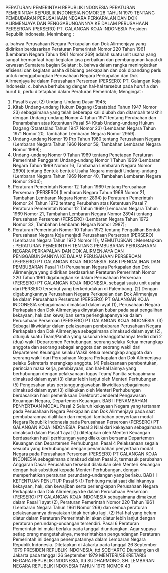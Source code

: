  PERATURAN PEMERINTAH REPUBLIK INDONESIA PERATURAN PEMERINTAH REPUBLIK INDONESIA NOMOR 28 TAHUN 1979 TENTANG PEMBUBARAN PERUSAHAAN NEGARA PERKAPALAN DAN DOK ALIRMENJAYA DAN PENGGABUNGANNYA KE DALAM PERUSAHAAN PERSEROAN (PERSERO) PT. GALANGAN KOJA INDONESIA Presiden Republik Indonesia,
Menimbang :

a. bahwa Perusahaan Negara Perkapalan dan Dok Alirmenjaya yang didirikan berdasarkan Peraturan Pemerintah Nomor 220 Tahun 1961 (Lembaran Negara Tahun 1961 Nomor 269) adalah suatu unit usaha yang sangat bermanfaat bagi kegiatan jasa perbaikan dan pembangunan kapal di kawasan Sumatera bagian Selatan;
b. bahwa dalam rangka meningkatkan efisiensi dan kegiatan usaha di bidang perkapalan dan dok dipandang perlu untuk menggabungkan Perusahaan Negara Perkapalan dan Dok Alirmenjaya ke dalam Perusahaan Perseroan (PERSERO) PT. Galangan Koja Indonesia;
c. bahwa berhubung dengan hal-hal tersebut pada huruf a dan huruf b, perlu ditetapkan dalam Peraturan Pemerintah;
Mengingat :

1. Pasal 5 ayat (2) Undang-Undang Dasar 1945;
2. Kitab Undang-undang Hukum Dagang (Staatsblad Tahun 1947 Nomor 23) sebagaimana yang telah beberapa kali diubah dan ditambah terakhir dengan Undang-undang Nomor 4 Tahun 1971 tentang Perubahan dan Penambahan atas Ketentuan Pasal 54 Kitab Undang-undang Hukum Dagang (Staatsblad Tahun 1947 Nomor 23) (Lembaran Negara Tahun 1971 Nomor 20, Tambahan Lembaran Negara Nomor 2959).
3. Undang-undang Nomor 19 Prp Tahun 1960 tentang Perusahaan Negara (Lembaran Negara Tahun 1960 Nomor 59, Tambahan Lembaran Negara Nomor 1989);
4. Undang-undang Nomor 9 Tahun 1969 tentang Penetapan Peraturan Pemerintah Pengganti Undang-undang Nomor 1 Tahun 1969 (Lembaran Negara Tahun 1969 Nomor 16, Tambahan Lembaran Negara Nomor 2890) tentang Bentuk-bentuk Usaha Negara menjadi Undang-undang (Lembaran Negara Tahun 1969 Nomor 40, Tambahan Lembaran Negara Nomor 2904);
5. Peraturan Pemerintah Nomor 12 Tahun 1969 tentang Perusahaan Perseroan (PERSERO) (Lembaran Negara Tahun 1969 Nomor 21, Tambahan Lembaran Negara Nomor 2894) jo Peraturan Pemerintah Nomor 24 Tahun 1972 tentang Perubahan atas Ketentuan Pasal 7 Peraturan Pemerintah Nomor 12 Tahun 1969 (Lembaran Negara Tahun 1969 Nomor 21, Tambahan Lembaran Negara Nomor 2894) tentang Perusahaan Perseroan (PERSERO) (Lembaran Negara Tahun 1972 Nomor 32, Tambahan Lembaran Negara Nomor 2987);
6. Peraturan Pemerintah Nomor 10 Tahun 1972 tentang Pengalihan Bentuk Perusahaan Negara Koja menjadi Perusahaan Perseroan (PERSERO) (Lembaran Negara Tahun 1972 Nomor 11);
MEMUTUSKAN :
 Menetapkan : PERATURAN PEMERINTAH TENTANG PEMBUBARAN PERUSAHAAN NEGARA PERKAPALAN DAN DOK ALIRMENJAYA DAN PENGGABUNGANNYA KE DALAM PERUSAHAAN PERSEROAN (PERSERO) PT GALANGAN KOJA INDONESIA.
BAB I PENGALIHAN DAN PEMBUBARAN
Pasal 1
(1) Perusahaan Negara Perkapalan dan Dok Alirmenjaya yang didirikan berdasarkan Peraturan Pemerintah Nomor 220 Tahun 1961 digabungkan ke dalam Perusahaan Perseroan (PERSERO) PT GALANGAN KOJA INDONESIA, sebagai suatu unit usaha dari PERSERO tersebut yang berkedudukan di Palembang.
(2) Dengan digabungkannya Perusahaan Negara Perkapalan dan Dok Alirmenjaya ke dalam Perusahaan Perseroan (PERSERO) PT GALANGAN KOJA INDONESIA sebagaimana dimaksud dalam ayat (1), Perusahaan Negara Perkapalan dan Dok Alirmenjaya dinyatakan bubar pada saat pengalihan kekayaan, hak dan kewajiban serta perlengkapannya ke dalam Perusahaan Perseroan (PERSERO) PT GALANGAN KOJA INDONESIA.
(3) Sebagai likwidatur dalam pelaksanaan pembubaran Perusahaan Negara Perkapalan dan Dok Alirmenjaya sebagaimana dimaksud dalam ayat (2), ditunjuk suatu Team/Panitia yang susunan keanggotaannya terdiri dari 2 (dua) wakil Departemen Perhubungan, seorang selaku Ketua merangkap anggota dan seorang sebagai anggota dan seorang wakil dari Departemen Keuangan selaku Wakil Ketua merangkap anggota dan seorang wakil dari Perusahaan Negara Perkapalan dan Dok Alirmenjaya selaku Sekretaris merangkap anggota.
(4) Pelaksanaan pembentukan, perincian masa kerja, pembiayaan, dan hal-hal lainnya yang berhubungan dengan pelaksanaan tugas Team/ Panitia sebagaimana dimaksud dalam ayat (3) diatur lebih lanjut oleh Menteri Perhubungan.
(5) Pengesahan atas pertanggungjawaban likwiditas sebagaimana dimaksud dalam ayat (3) dilakukan oleh Menteri Perhubungan berdasarkan hasil pemeriksaan Direktorat Jenderal Pengawasan Keuangan Negara, Departemen Keuangan.
BAB II PENAMBAHAN PENYERTAAN MODAL
Pasal 2
Seluruh kekayaan Negara yang tertanam pada Perusahaan Negara Perkapalan dan Dok Alirmenjaya pada saat pembubarannya dialihkan dan menjadi tambahan penyertaan modal Negara Republik Indonesia pada Perusahaan Perseroan (PERSERO) PT GALANGAN KOJA INDONESIA.
Pasal 3
Nilai dari kekayaan sebagaimana dimaksud dalam Pasal 1 ayat (1) ditetapkan oleh Menteri Keuangan berdasarkan hasil perhitungan yang dilakukan bersama Departemen Keuangan dan Departemen Perhubungan.
Pasal 4
Pelaksanaan segala sesuatu yang berhubungan dengan penambahan penyertaan modal Negara pada Perusahaan Perseroan (PERSERO) PT GALANGAN KOJA INDONESIA sebagaimana dimaksud dalam Pasal 2, termasuk perubahan Anggaran Dasar Perusahaan tersebut dilakukan oleh Menteri Keuangan dengan hak substitusi kepada Menteri Perhubungan, dengan memperhatikan peraturan perundang-undangan yang berlaku.
BAB III KETENTUAN PENUTUP
Pasal 5
(1) Terhitung mulai saat dialihkannya kekayaan, hak, dan kewajiban serta perlengkapan Perusahaan Negara Perkapalan dan Dok Alirmenjaya ke dalam Perusahaan Perseroan (PERSERO) PT GALANGAN KOJA INDONESIA sebagaimana dimaksud dalam Pasal 1 ayat (2), Peraturan Pemerintah Nomor 220 Tahun 1961 (Lembaran Negara Tahun 1961 Nomor 269) dan semua peraturan pelaksanaannya dinyatakan tidak berlaku lagi.
(2) Hal-hal yang belum diatur dalam Peraturan Pemerintah ini akan diatur lebih lanjut dengan peraturan perundang-undangan tersendiri.
Pasal 6
Peraturan Pemerintah ini mulai berlaku pada tanggal diundangkan. Agar supaya setiap orang mengetahuinya, memerintahkan pengundangan Peraturan Pemerintah ini dengan penempatannya dalam Lembaran Negara Republik Indonesia. Ditetapkan di Jakarta pada tanggal 26 September 1979 PRESIDEN REPUBLIK INDONESIA, ttd SOEHARTO Diundangkan di Jakarta pada tanggal 26 September 1979 MENTERI/SEKRETARIS NEGARA REPUBLIK INDONESIA, ttd SUDHARMONO, SH. LEMBARAN NEGARA REPUBLIK INDONESIA TAHUN 1979 NOMOR 43